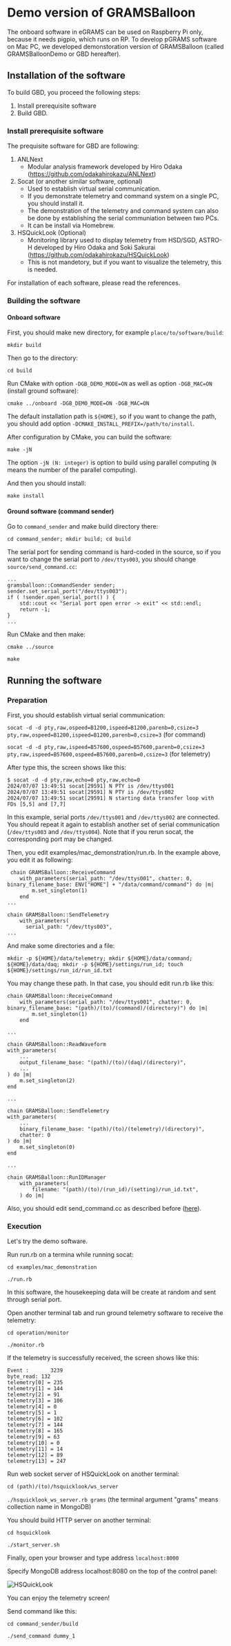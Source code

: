 # Demo version of GRAMSBalloon

The onboard software in eGRAMS can be used on Raspberry Pi only, because it needs pigpio, which runs on RP.
To develop pGRAMS software on Mac PC, we developed demonstoration version of GRAMSBalloon (called GRAMSBalloonDemo or GBD hereafter).

## Installation of the software

To build GBD, you proceed the following steps:

1. Install prerequisite software
2. Build GBD.

### Install prerequisite software

The prequisite software for GBD are following:

1. ANLNext
    - Modular analysis framework developed by Hiro Odaka (<https://github.com/odakahirokazu/ANLNext>)
2. Socat (or another similar software, optional)
    - Used to establish virtual serial communication.
    - If you demonstrate telemetry and command system on a single PC, you should install it.
    - The demonstration of the telemetry and command system can also be done by establishing the serial communiation between two PCs.
    - It can be install via Homebrew.
3. HSQuickLook (Optional)
    - Monitoring library used to display telemetry from HSD/SGD, ASTRO-H developed by Hiro Odaka and Soki Sakurai (<https://github.com/odakahirokazu/HSQuickLook>)
    - This is not mandetory, but if you want to visualize the telemetry, this is needed.

For installation of each software, please read the references.

### Building the software

#### Onboard software

First, you should make new directory, for example `place/to/software/build`:

`mkdir build`

Then go to the directory:

`cd build`

Run CMake with option `-DGB_DEMO_MODE=ON` as well as option `-DGB_MAC=ON` (install ground software):

`cmake ../onboard -DGB_DEMO_MODE=ON -DGB_MAC=ON`

The default installation path is `${HOME}`, so if you want to change the path, you should add option `-DCMAKE_INSTALL_PREFIX=/path/to/install`.

After configuration by CMake, you can build the software:

`make -jN`

The option `-jN (N: integer)` is option to build using parallel computing (`N` means the number of the parallel computing).

And then you should install:

`make install`

<dev id=ground>

#### Ground software (command sender)

Go to `command_sender` and make build directory there:

`cd command_sender; mkdir build; cd build`

The serial port for sending command is hard-coded in the source, so
if you want to change the serial port to `/dev/ttys003`, you should change `source/send_command.cc`:

    ...
    gramsballoon::CommandSender sender;
    sender.set_serial_port("/dev/ttys003");
    if ( !sender.open_serial_port() ) {
        std::cout << "Serial port open error -> exit" << std::endl;
        return -1;
    }
    ...
</dev>

Run CMake and then make:

`cmake ../source`

`make`

## Running the software

### Preparation

First, you should establish virtual serial communication:

`socat -d -d pty,raw,ospeed=B1200,ispeed=B1200,parenb=0,csize=3 pty,raw,ospeed=B1200,ispeed=B1200,parenb=0,csize=3` (for command)

`socat -d -d pty,raw,ispeed=B57600,ospeed=B57600,parenb=0,csize=3 pty,raw,ispeed=B57600,ospeed=B57600,parenb=0,csize=3` (for telemetry)

After type this, the screen shows like this:

    $ socat -d -d pty,raw,echo=0 pty,raw,echo=0
    2024/07/07 13:49:51 socat[29591] N PTY is /dev/ttys001
    2024/07/07 13:49:51 socat[29591] N PTY is /dev/ttys002
    2024/07/07 13:49:51 socat[29591] N starting data transfer loop with FDs [5,5] and [7,7]

In this example, serial ports `/dev/ttys001` and `/dev/ttys002` are connected. You should repeat it again to establish another set of serial communication (`/dev/ttys003` and `/dev/ttys004`).
Note that if you rerun socat, the corresponding port may be changed.

Then, you edit examples/mac_demonstration/run.rb. In the example above, you edit it as following:

     chain GRAMSBalloon::ReceiveCommand
        with_parameters(serial_path: "/dev/ttys001", chatter: 0, binary_filename_base: ENV["HOME"] + "/data/command/command") do |m|
            m.set_singleton(1)
        end
    ...
    
    chain GRAMSBalloon::SendTelemetry
        with_parameters(
          serial_path: "/dev/ttys003",
    ...

And make some directories and a file:

`mkdir -p ${HOME}/data/telemetry; mkdir ${HOME}/data/command; ${HOME}/data/daq; mkdir -p ${HOME}/settings/run_id; touch ${HOME}/settings/run_id/run_id.txt`

You may change these path. In that case, you should edit run.rb like this:

    chain GRAMSBalloon::ReceiveCommand
        with_parameters(serial_path: "/dev/ttys001", chatter: 0, binary_filename_base: "(path)/(to)/(command)/(directory)") do |m|
            m.set_singleton(1)
        end
    
    ...
    
    chain GRAMSBalloon::ReadWaveform
    with_parameters(
        ...
        output_filename_base: "(path)/(to)/(daq)/(directory)",
        ...
    ) do |m|
        m.set_singleton(2)
    end
    
    ...
    
    chain GRAMSBalloon::SendTelemetry
    with_parameters(
        ...
        binary_filename_base: "(path)/(to)/(telemetry)/(directory)",
        chatter: 0
    ) do |m|
        m.set_singleton(0)
    end
    
    ...
    
    chain GRAMSBalloon::RunIDManager
        with_parameters(
            filename: "(path)/(to)/(run_id)/(setting)/run_id.txt",
        ) do |m|

Also, you should edit send_command.cc as described before ([here](#ground)).

### Execution

Let's try the demo software.

Run run.rb on a termina while running socat:

`cd examples/mac_demonstration`

`./run.rb`

In this software, the housekeeping data will be create at random and sent through serial port.

Open another terminal tab and run ground telemetry software to receive the telemetry:

`cd operation/monitor`

`./monitor.rb`

If the telemetry is successfully received, the screen shows like this:

    Event :       3239
    byte_read: 132
    telemetry[0] = 235
    telemetry[1] = 144
    telemetry[2] = 91
    telemetry[3] = 106
    telemetry[4] = 0
    telemetry[5] = 1
    telemetry[6] = 102
    telemetry[7] = 144
    telemetry[8] = 165
    telemetry[9] = 63
    telemetry[10] = 0
    telemetry[11] = 14
    telemetry[12] = 89
    telemetry[13] = 247

Run web socket server of HSQuickLook on another terminal:

`cd (path)/(to)/hsquicklook/ws_server`

`./hsquicklook_ws_server.rb grams` (the terminal argument "grams" means collection name in MongoDB)

You should build HTTP server on another terminal:

`cd hsquicklook`

`./start_server.sh`

Finally, open your browser and type address `localhost:8000`

Specify MongoDB address localhost:8080 on the top of the control panel:

![HSQuickLook](HSQuickLook.png)

You can enjoy the telemetry screen!

Send command like this:

`cd command_sender/build`

`./send_command dummy_1`
